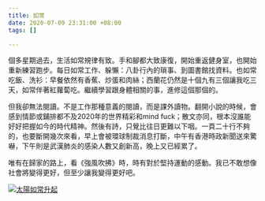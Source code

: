 ```yaml
---
title: 如常
date: 2020-07-09 23:31:00 +08:00
tags: []

---
```


  
  
  
個多星期過去，生活如常規律有致。手和腳都大致康復，開始重返健身室，也開始重新練習跑步。每日如常工作、躲懶：八卦行內的瑣事、到圖書館找資料。也如常吃飯、洗衫：早餐依然有香蕉、炒蛋和肉絲；西蘭花仍然是十個九有三個讓我吃三天，如常伴著紅蘿蔔吃。繼續學習跟身體相關的事，進修這個那個的。

  
但我卻無法閱讀。不是工作那種意義的閱讀，而是課外讀物。翻開小說的時候，會感到情節或鋪排都不及2020年的世界精彩和mind fuck；散文亦同，根本沒誰能好好把握如今的時代精神。然後有詩，只覺比往日更難以下咽。一頁二十行不夠的，也要斷開幾次來看，早上會被環球制裁消息打斷，中午有香港時政新聞送來驚嚇，下午則是武漢肺炎的感染人數又創新高，晚上又已經累了。

  
唯有在歸家的路上，看《強風吹拂》時，時有對於堅持運動的感動。我已不敢想像社會將變得更好，但至少讓我變得更好吧。
  
  
[![太陽如常升起](https://1.bp.blogspot.com/-MnW5-PGvpTk/Xwc4HY91gtI/AAAAAAAAH40/-jXwcMi-0NseHqrUAukRsGy6WIjk0SFxgCK4BGAsYHg/w400-h300/IMG_1295.jpeg "太陽如常升起")](https://1.bp.blogspot.com/-MnW5-PGvpTk/Xwc4HY91gtI/AAAAAAAAH40/-jXwcMi-0NseHqrUAukRsGy6WIjk0SFxgCK4BGAsYHg/s4032/IMG%5F1295.jpeg)
  
  
